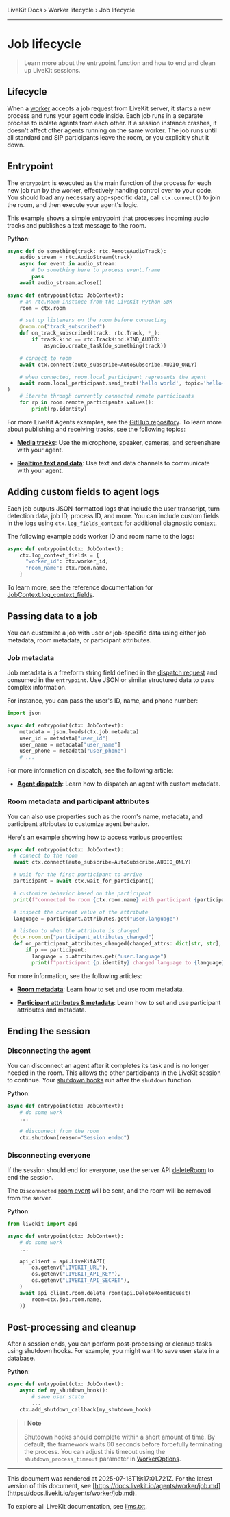 LiveKit Docs › Worker lifecycle › Job lifecycle

---

# Job lifecycle

> Learn more about the entrypoint function and how to end and clean up LiveKit sessions.

## Lifecycle

When a [worker](https://docs.livekit.io/agents/worker.md) accepts a job request from LiveKit server, it starts a new process and runs your agent code inside. Each job runs in a separate process to isolate agents from each other. If a session instance crashes, it doesn't affect other agents running on the same worker. The job runs until all standard and SIP participants leave the room, or you explicitly shut it down.

## Entrypoint

The `entrypoint` is executed as the main function of the process for each new job run by the worker, effectively handing control over to your code. You should load any necessary app-specific data, call `ctx.connect()` to join the room, and then execute your agent's logic.

This example shows a simple entrypoint that processes incoming audio tracks and publishes a text message to the room.

**Python**:

```python
async def do_something(track: rtc.RemoteAudioTrack):
    audio_stream = rtc.AudioStream(track)
    async for event in audio_stream:
        # Do something here to process event.frame
        pass
    await audio_stream.aclose()

async def entrypoint(ctx: JobContext):
    # an rtc.Room instance from the LiveKit Python SDK
    room = ctx.room

    # set up listeners on the room before connecting
    @room.on("track_subscribed")
    def on_track_subscribed(track: rtc.Track, *_):
        if track.kind == rtc.TrackKind.KIND_AUDIO:
            asyncio.create_task(do_something(track))

    # connect to room
    await ctx.connect(auto_subscribe=AutoSubscribe.AUDIO_ONLY)

    # when connected, room.local_participant represents the agent
    await room.local_participant.send_text('hello world', topic='hello-world')
)
    # iterate through currently connected remote participants
    for rp in room.remote_participants.values():
        print(rp.identity)

```

For more LiveKit Agents examples, see the [GitHub repository](https://github.com/livekit/agents/tree/main/examples). To learn more about publishing and receiving tracks, see the following topics:

- **[Media tracks](https://docs.livekit.io/home/client/tracks.md)**: Use the microphone, speaker, cameras, and screenshare with your agent.

- **[Realtime text and data](https://docs.livekit.io/home/client/data.md)**: Use text and data channels to communicate with your agent.

## Adding custom fields to agent logs

Each job outputs JSON-formatted logs that include the user transcript, turn detection data, job ID, process ID, and more. You can include custom fields in the logs using `ctx.log_fields_context` for additional diagnostic context.

The following example adds worker ID and room name to the logs:

```python
async def entrypoint(ctx: JobContext):
    ctx.log_context_fields = {
      "worker_id": ctx.worker_id,
      "room_name": ctx.room.name,
    }

```

To learn more, see the reference documentation for [JobContext.log_context_fields](https://docs.livekit.io/reference/python/v1/livekit/agents/index.html.md#livekit.agents.JobContext.log_context_fields).

## Passing data to a job

You can customize a job with user or job-specific data using either job metadata, room metadata, or participant attributes.

### Job metadata

Job metadata is a freeform string field defined in the [dispatch request](https://docs.livekit.io/agents/worker/agent-dispatch.md#via-api) and consumed in the `entrypoint`. Use JSON or similar structured data to pass complex information.

For instance, you can pass the user's ID, name, and phone number:

```python
import json

async def entrypoint(ctx: JobContext):
    metadata = json.loads(ctx.job.metadata)
    user_id = metadata["user_id"]
    user_name = metadata["user_name"]
    user_phone = metadata["user_phone"]
    # ...

```

For more information on dispatch, see the following article:

- **[Agent dispatch](https://docs.livekit.io/agents/worker/agent-dispatch.md#via-api)**: Learn how to dispatch an agent with custom metadata.

### Room metadata and participant attributes

You can also use properties such as the room's name, metadata, and participant attributes to customize agent behavior.

Here's an example showing how to access various properties:

```python
async def entrypoint(ctx: JobContext):
  # connect to the room
  await ctx.connect(auto_subscribe=AutoSubscribe.AUDIO_ONLY)

  # wait for the first participant to arrive
  participant = await ctx.wait_for_participant()

  # customize behavior based on the participant
  print(f"connected to room {ctx.room.name} with participant {participant.identity}")

  # inspect the current value of the attribute
  language = participant.attributes.get("user.language")

  # listen to when the attribute is changed
  @ctx.room.on("participant_attributes_changed")
  def on_participant_attributes_changed(changed_attrs: dict[str, str], p: rtc.Participant):
      if p == participant:
        language = p.attributes.get("user.language")
        print(f"participant {p.identity} changed language to {language}")

```

For more information, see the following articles:

- **[Room metadata](https://docs.livekit.io/home/client/state/room-metadata.md)**: Learn how to set and use room metadata.

- **[Participant attributes & metadata](https://docs.livekit.io/home/client/data.md#participant-attributes)**: Learn how to set and use participant attributes and metadata.

## Ending the session

### Disconnecting the agent

You can disconnect an agent after it completes its task and is no longer needed in the room. This allows the other participants in the LiveKit session to continue. Your [shutdown hooks](#post-processing-and-cleanup) run after the `shutdown` function.

**Python**:

```python
async def entrypoint(ctx: JobContext):
    # do some work
    ...

    # disconnect from the room
    ctx.shutdown(reason="Session ended")

```

### Disconnecting everyone

If the session should end for everyone, use the server API [deleteRoom](https://docs.livekit.io/home/server/managing-rooms.md#delete-a-room) to end the session.

The `Disconnected` [room event](https://docs.livekit.io/home/client/events.md) will be sent, and the room will be removed from the server.

**Python**:

```python
from livekit import api

async def entrypoint(ctx: JobContext):
    # do some work
    ...

    api_client = api.LiveKitAPI(
        os.getenv("LIVEKIT_URL"),
        os.getenv("LIVEKIT_API_KEY"),
        os.getenv("LIVEKIT_API_SECRET"),
    )
    await api_client.room.delete_room(api.DeleteRoomRequest(
        room=ctx.job.room.name,
    ))

```

## Post-processing and cleanup

After a session ends, you can perform post-processing or cleanup tasks using shutdown hooks. For example, you might want to save user state in a database.

**Python**:

```python
async def entrypoint(ctx: JobContext):
    async def my_shutdown_hook():
        # save user state
        ...
    ctx.add_shutdown_callback(my_shutdown_hook)

```

> ℹ️ **Note**
> 
> Shutdown hooks should complete within a short amount of time. By default, the framework waits 60 seconds before forcefully terminating the process. You can adjust this timeout using the `shutdown_process_timeout` parameter in [WorkerOptions](https://docs.livekit.io/agents/worker/options.md).

---

This document was rendered at 2025-07-18T19:17:01.721Z.
For the latest version of this document, see [https://docs.livekit.io/agents/worker/job.md](https://docs.livekit.io/agents/worker/job.md).

To explore all LiveKit documentation, see [llms.txt](https://docs.livekit.io/llms.txt).